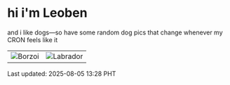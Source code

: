 # hi i'm Leoben

and i like dogs—so have some random dog pics that change whenever my CRON feels like it

|  |  |
|--------|----------|
| ![Borzoi](https://random-dog-vercel.vercel.app/api/random-borzoi?v=1754371724) | ![Labrador](https://random-dog-vercel.vercel.app/api/random-labrador?v=1754371724) |

Last updated: 2025-08-05 13:28 PHT
